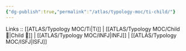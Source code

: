 ```yaml
---
{"dg-publish":true,"permalink":"/atlas/typology-moc/ti-child/"}
---
```


Links :: [[ATLAS/Typology MOC/Ti\|Ti]] | [[ATLAS/Typology MOC/Child 🧒\|Child 🧒]] | [[ATLAS/Typology MOC/INFJ\|INFJ]] | [[ATLAS/Typology MOC/ISFJ\|ISFJ]]
